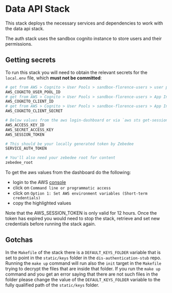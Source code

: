 # Data API Stack

This stack deploys the necessary services and dependencies to work with the data api stack.

The auth stack uses the sandbox cognito instance to store users and their permissions.

## Getting secrets

To run this stack you will need to obtain the relevant secrets for the `local.env` file, which **must not be committed**:

```sh
# get from AWS > Cognito > User Pools > sandbox-florence-users > user pool ID
AWS_COGNITO_USER_POOL_ID
# get from AWS > Cognito > User Pools > sandbox-florence-users > App Integration > App clients > dp-identity-api > client id
AWS_COGNITO_CLIENT_ID
# get from AWS > Cognito > User Pools > sandbox-florence-users > App Integration > App clients > dp-identity-api > client secret
AWS_COGNITO_CLIENT_SECRET

# Below values from the aws login-dashboard or via `aws sts get-session-token`
AWS_ACCESS_KEY_ID
AWS_SECRET_ACCESS_KEY
AWS_SESSION_TOKEN

# This should be your locally generated token by Zebedee
SERVICE_AUTH_TOKEN

# You'll also need your zebedee root for content
zebedee_root
```

To get the aws values from the dashboard do the following:

- login to the AWS [console](https://ons.awsapps.com/start#/)
- click on `Command line or programmatic access`
- click on `Option 1: Set AWS environment variables (Short-term credentials)`
- copy the highlighted values

Note that the AWS_SESSION_TOKEN is only valid for 12 hours. Once the token has expired you would need to stop the stack, retrieve and set new credentials before running the stack again.

## Gotchas

In the `Makefile` of the stack there is a `DEFAULT_KEYS_FOLDER` variable that is set to point in the `static/keys` folder in the `dis-authentication-stub` repo.
Running the `make up` command will run also the `init` target in the `Makefile` trying to decrypt the files that are inside that folder.
If you run the `make up` command and you get an error saying that there are not such files in the folder please change the value of the `DEFAULT_KEYS_FOLDER` variable to the 
fully qualified path of the `static/keys` folder.